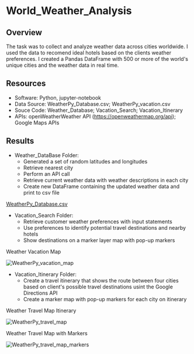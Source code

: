 # World_Weather_Analysis

## Overview 
The task was to collect and analyze weather data across cities worldwide. I used the data to recomend ideal hotels based on the clients weather preferences. I created a Pandas DataFrame with 500 or more of the world's unique cities and the weather data in real time. 

## Resources
* Software: Python, jupyter-notebook
* Data Source: WeatherPy_Database.csv; WeatherPy_vacation.csv
* Souce Code: Weather_Database; Vacation_Search; Vacation_Itinerary
* APIs: openWeatherWeather API (https://openweathermap.org/api); Google Maps APIs

## Results
* Weather_DataBase Folder:
  * Generated a set of random latitudes and longitudes 
  * Retrieve nearest city
  * Perform an API call 
  * Retrieve current weather data with weather descriptions in each city
  * Create new DataFrame containing the updated weather data and print to csv file

[WeatherPy_Database.csv](https://github.com/nataliepoorcreations/World_Weather_Analysis/files/9163864/WeatherPy_Database.csv)


* Vacation_Search Folder:
  * Retrieve customer weather preferences with input statements
  * Use preferences to identify potential travel destinations and nearby hotels
  * Show destinations on a marker layer map with pop-up markers

Weather Vacation Map


![WeatherPy_vacation_map](https://user-images.githubusercontent.com/106033535/180612637-6068858f-073a-4da7-a5a0-64806328bab8.png)


* Vacation_Itinerary Folder: 
  * Create a travel itinerary that shows the route between four cities based on client's possible travel destinations usint the Google Directions API
  * Create a marker map with pop-up markers for each city on itinerary

Weather Travel Map Itinerary


![WeatherPy_travel_map](https://user-images.githubusercontent.com/106033535/180612630-727732de-37c1-49e6-ac19-f016afb5bd88.png)


Weather Travel Map with Markers


![WeatherPy_travel_map_markers](https://user-images.githubusercontent.com/106033535/180612625-330940a6-4b57-4151-ab25-f6429adf0ce4.png)

